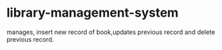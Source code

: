 # library-management-system
manages, insert new record of book,updates previous record and delete previous record. 
